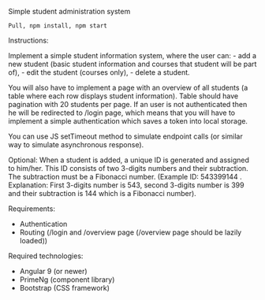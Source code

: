 Simple student administration system

<code>Pull, npm install, npm start</code>


Instructions:

Implement a simple student information system, where the user can:
    - add a new student (basic student information and courses that student will be part of),
    - edit the student (courses only),
    - delete a student.

You will also have to implement a page with an overview of all students (a table where each row displays student information). Table should have pagination with 20 students per page. If an user is not authenticated then he will be redirected to /login page, which means that you will have to implement a simple authentication which saves a token into local storage.

You can use JS setTimeout method to simulate endpoint calls (or similar way to simulate asynchronous response).

Optional:
    When a student is added, a unique ID is generated and assigned to him/her. This ID consists of two 3-digits numbers and their subtraction. The subtraction must be a Fibonacci number. (Example ID: 543399144 . Explanation: First 3-digits number is 543, second 3-digits number is 399 and their subtraction is 144 which is a Fibonacci number).

Requirements:
- Authentication
- Routing (/login and /overview page (/overview page should be lazily loaded))

Required technologies:
- Angular 9 (or newer)
- PrimeNg (component library)
- Bootstrap (CSS framework)
